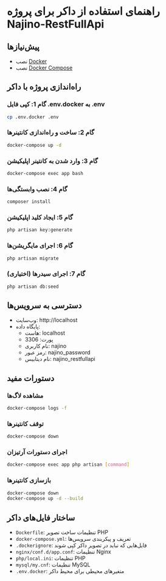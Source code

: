 # راهنمای استفاده از داکر برای پروژه Najino-RestFullApi

## پیش‌نیازها
- نصب [Docker](https://www.docker.com/get-started)
- نصب [Docker Compose](https://docs.docker.com/compose/install/)

## راه‌اندازی پروژه با داکر

### گام 1: کپی فایل .env.docker به .env
```bash
cp .env.docker .env
```

### گام 2: ساخت و راه‌اندازی کانتینرها
```bash
docker-compose up -d
```

### گام 3: وارد شدن به کانتینر اپلیکیشن
```bash
docker-compose exec app bash
```

### گام 4: نصب وابستگی‌ها
```bash
composer install
```

### گام 5: ایجاد کلید اپلیکیشن
```bash
php artisan key:generate
```

### گام 6: اجرای مایگریشن‌ها
```bash
php artisan migrate
```

### گام 7: اجرای سیدرها (اختیاری)
```bash
php artisan db:seed
```

## دسترسی به سرویس‌ها
- وب‌سایت: http://localhost
- پایگاه داده: 
  - هاست: localhost
  - پورت: 3306
  - نام کاربری: najino
  - رمز عبور: najino_password
  - نام دیتابیس: najino_restfullapi

## دستورات مفید

### مشاهده لاگ‌ها
```bash
docker-compose logs -f
```

### توقف کانتینرها
```bash
docker-compose down
```

### اجرای دستورات آرتیزان
```bash
docker-compose exec app php artisan [command]
```

### بازسازی کانتینرها
```bash
docker-compose down
docker-compose up -d --build
```

## ساختار فایل‌های داکر
- `Dockerfile`: تنظیمات ساخت تصویر PHP
- `docker-compose.yml`: تعریف و پیکربندی سرویس‌ها
- `.dockerignore`: فایل‌هایی که نباید در تصویر داکر کپی شوند
- `nginx/conf.d/app.conf`: تنظیمات Nginx
- `php/local.ini`: تنظیمات PHP
- `mysql/my.cnf`: تنظیمات MySQL
- `.env.docker`: متغیرهای محیطی برای محیط داکر
